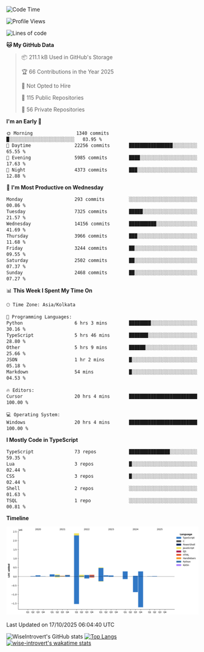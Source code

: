 <!--START_SECTION:waka-->
![Code Time](http://img.shields.io/badge/Code%20Time-4%2C390%20hrs%2013%20mins-blue)

![Profile Views](http://img.shields.io/badge/Profile%20Views-0-blue)

![Lines of code](https://img.shields.io/badge/From%20Hello%20World%20I%27ve%20Written-4.2%20million%20lines%20of%20code-blue)

**🐱 My GitHub Data** 

> 📦 211.1 kB Used in GitHub's Storage 
 > 
> 🏆 66 Contributions in the Year 2025
 > 
> 🚫 Not Opted to Hire
 > 
> 📜 115 Public Repositories 
 > 
> 🔑 56 Private Repositories 
 > 
**I'm an Early 🐤** 

```text
🌞 Morning                1340 commits        █░░░░░░░░░░░░░░░░░░░░░░░░   03.95 % 
🌆 Daytime                22256 commits       ████████████████░░░░░░░░░   65.55 % 
🌃 Evening                5985 commits        ████░░░░░░░░░░░░░░░░░░░░░   17.63 % 
🌙 Night                  4373 commits        ███░░░░░░░░░░░░░░░░░░░░░░   12.88 % 
```
📅 **I'm Most Productive on Wednesday** 

```text
Monday                   293 commits         ░░░░░░░░░░░░░░░░░░░░░░░░░   00.86 % 
Tuesday                  7325 commits        █████░░░░░░░░░░░░░░░░░░░░   21.57 % 
Wednesday                14156 commits       ██████████░░░░░░░░░░░░░░░   41.69 % 
Thursday                 3966 commits        ███░░░░░░░░░░░░░░░░░░░░░░   11.68 % 
Friday                   3244 commits        ██░░░░░░░░░░░░░░░░░░░░░░░   09.55 % 
Saturday                 2502 commits        ██░░░░░░░░░░░░░░░░░░░░░░░   07.37 % 
Sunday                   2468 commits        ██░░░░░░░░░░░░░░░░░░░░░░░   07.27 % 
```


📊 **This Week I Spent My Time On** 

```text
🕑︎ Time Zone: Asia/Kolkata

💬 Programming Languages: 
Python                   6 hrs 3 mins        ████████░░░░░░░░░░░░░░░░░   30.16 % 
TypeScript               5 hrs 46 mins       ███████░░░░░░░░░░░░░░░░░░   28.80 % 
Other                    5 hrs 9 mins        ██████░░░░░░░░░░░░░░░░░░░   25.66 % 
JSON                     1 hr 2 mins         █░░░░░░░░░░░░░░░░░░░░░░░░   05.18 % 
Markdown                 54 mins             █░░░░░░░░░░░░░░░░░░░░░░░░   04.53 % 

🔥 Editors: 
Cursor                   20 hrs 4 mins       █████████████████████████   100.00 % 

💻 Operating System: 
Windows                  20 hrs 4 mins       █████████████████████████   100.00 % 
```

**I Mostly Code in TypeScript** 

```text
TypeScript               73 repos            ███████████████░░░░░░░░░░   59.35 % 
Lua                      3 repos             █░░░░░░░░░░░░░░░░░░░░░░░░   02.44 % 
CSS                      3 repos             █░░░░░░░░░░░░░░░░░░░░░░░░   02.44 % 
Shell                    2 repos             ░░░░░░░░░░░░░░░░░░░░░░░░░   01.63 % 
TSQL                     1 repo              ░░░░░░░░░░░░░░░░░░░░░░░░░   00.81 % 
```



**Timeline**

![Lines of Code chart](https://raw.githubusercontent.com/wise-introvert/wise-introvert/master/assets/bar_graph.png)


 Last Updated on 17/10/2025 06:04:40 UTC
<!--END_SECTION:waka-->

![WiseIntrovert's GitHub stats](https://github-readme-stats.vercel.app/api?username=wise-introvert&count_private=true&show_icons=true)
[![Top Langs](https://github-readme-stats.vercel.app/api/top-langs/?username=wise-introvert&langs_count=10)](https://github.com/anuraghazra/github-readme-stats)
[![wise-introvert's wakatime stats](https://github-readme-stats.vercel.app/api/wakatime?username=wiseintrovert)](https://github.com/anuraghazra/github-readme-stats)
